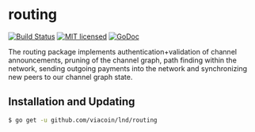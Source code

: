 routing
=======

[![Build Status](http://img.shields.io/travis/lightningnetwork/lnd.svg)](https://travis-ci.org/lightningnetwork/lnd) 
[![MIT licensed](https://img.shields.io/badge/license-MIT-blue.svg)](https://github.com/viacoin/lnd/blob/master/LICENSE)
[![GoDoc](https://img.shields.io/badge/godoc-reference-blue.svg)](http://godoc.org/github.com/viacoin/lnd/routing)

The routing package implements authentication+validation of channel
announcements, pruning of the channel graph, path finding within the network,
sending outgoing payments into the network and synchronizing new peers to our
channel graph state.

## Installation and Updating

```bash
$ go get -u github.com/viacoin/lnd/routing
```
